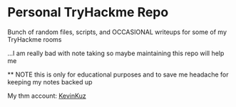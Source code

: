 # Personal TryHackme Repo 
Bunch of random files, scripts, and OCCASIONAL writeups for some of my TryHackme rooms

...I am really bad with note taking so maybe maintaining this repo will help me 

** NOTE this is only for educational purposes and to save me headache for keeping my notes backed up

My thm account: [KevinKuz](https://tryhackme.com/p/KevinKuz)
